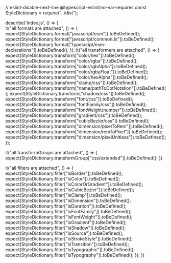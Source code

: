 // eslint-disable-next-line @typescript-eslint/no-var-requires
const StyleDictionary = require("../dist");

describe('index.js', () => {  
  it("all formats are attached", () => {
    expect(StyleDictionary.format["javascript/esm"]).toBeDefined();
    expect(StyleDictionary.format["javascript/commonJs"]).toBeDefined();
    expect(StyleDictionary.format["typescript/esm-declarations"]).toBeDefined();
  });
  it("all transformers are attached", () => {
    expect(StyleDictionary.transform["color/hex"]).toBeDefined();
    expect(StyleDictionary.transform["color/rgba"]).toBeDefined();
    expect(StyleDictionary.transform["color/rgbAlpha"]).toBeDefined();
    expect(StyleDictionary.transform["color/rgbaFloat"]).toBeDefined();
    expect(StyleDictionary.transform["color/hexAlpha"]).toBeDefined();
    expect(StyleDictionary.transform["clamp/css"]).toBeDefined();
    expect(StyleDictionary.transform["name/pathToDotNotation"]).toBeDefined();
    expect(StyleDictionary.transform["shadow/css"]).toBeDefined();
    expect(StyleDictionary.transform["font/css"]).toBeDefined();
    expect(StyleDictionary.transform["fontFamily/css"]).toBeDefined();
    expect(StyleDictionary.transform["fontWeight/number"]).toBeDefined();
    expect(StyleDictionary.transform["gradient/css"]).toBeDefined();
    expect(StyleDictionary.transform["cubicBezier/css"]).toBeDefined();
    expect(StyleDictionary.transform["dimension/pixelToRem"]).toBeDefined();
    expect(StyleDictionary.transform["dimension/remToPixel"]).toBeDefined();
    expect(StyleDictionary.transform["dimension/pixelUnitless"]).toBeDefined();
  });

  it("all transformGroups are attached", () => {
    expect(StyleDictionary.transformGroup["css/extended"]).toBeDefined();
  })

  it("all filters are attached", () => {
    expect(StyleDictionary.filter["isBorder"]).toBeDefined();
    expect(StyleDictionary.filter["isColor"]).toBeDefined();
    expect(StyleDictionary.filter["isColorOrGradient"]).toBeDefined();
    expect(StyleDictionary.filter["isCubicBezier"]).toBeDefined();
    expect(StyleDictionary.filter["isClamp"]).toBeDefined();
    expect(StyleDictionary.filter["isDimension"]).toBeDefined();
    expect(StyleDictionary.filter["isDuration"]).toBeDefined();
    expect(StyleDictionary.filter["isFontFamily"]).toBeDefined();
    expect(StyleDictionary.filter["isFontWeight"]).toBeDefined();
    expect(StyleDictionary.filter["isGradient"]).toBeDefined();
    expect(StyleDictionary.filter["isShadow"]).toBeDefined();
    expect(StyleDictionary.filter["isSource"]).toBeDefined();
    expect(StyleDictionary.filter["isStrokeStyle"]).toBeDefined();
    expect(StyleDictionary.filter["isTransition"]).toBeDefined();
    expect(StyleDictionary.filter["isTypographic"]).toBeDefined();
    expect(StyleDictionary.filter["isTypography"]).toBeDefined();
  });
})
